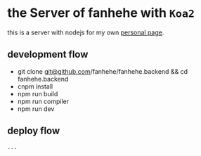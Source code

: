 # the Server of fanhehe with `Koa2`

this is a server with nodejs for my own [personal page](https://github.com/fanhehe/fanhehe.github.io).


## development flow

* git clone git@github.com/fanhehe/fanhehe.backend && cd fanhehe.backend
* cnpm install
* npm run build
* npm run compiler
* npm run dev

## deploy flow

`...`